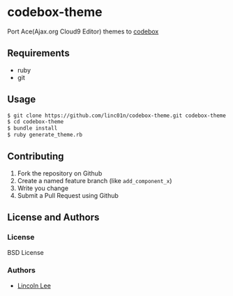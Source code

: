 # codebox-theme

Port Ace(Ajax.org Cloud9 Editor) themes to [codebox](https://github.com/FriendCode/codebox)

## Requirements

- ruby
- git

## Usage

```bash
$ git clone https://github.com/linc01n/codebox-theme.git codebox-theme
$ cd codebox-theme
$ bundle install
$ ruby generate_theme.rb
```

## Contributing

  1. Fork the repository on Github
  2. Create a named feature branch (like `add_component_x`)
  3. Write you change
  4. Submit a Pull Request using Github

## License and Authors

### License

BSD License

### Authors

  * [Lincoln Lee](http://github.com/linc01n)
  
